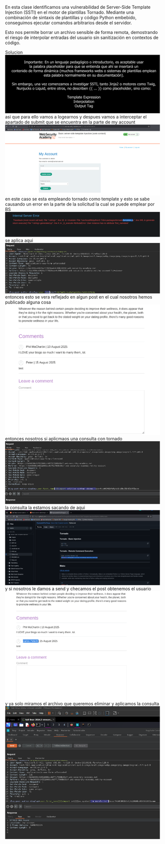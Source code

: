 En esta clase identificamos una vulnerabilidad de Server-Side Template Injection (SSTI) en el motor de plantillas Tornado. Mediante una combinación de sintaxis de plantillas y código Python embebido, conseguimos ejecutar comandos arbitrarios desde el servidor.

Esto nos permite borrar un archivo sensible de forma remota, demostrando el riesgo de interpolar entradas del usuario sin sanitización en contextos de código.

Solucion
![Pasted_image_20250814191402.png](Imagenes/Pasted_image_20250814191402.png)
asi que para ello vamos a logearnos y despues vamos a interceptar el apartado de submit que se encuentra en la parte de my account
![Pasted_image_20250814191145.png](Imagenes/Pasted_image_20250814191145.png)
en este caso se esta empleando tornado como template y esto se sabe causando un error en la parte de la solicitud la cual se puede emplear por BS
![Pasted_image_20250814192017.png](Imagenes/Pasted_image_20250814192017.png)
se aplica aqui
![Pasted_image_20250814192912.png](Imagenes/Pasted_image_20250814192912.png)
entonces esto se vera reflejado en algun post en el cual nosotros hemos publicado alguna cosa
![Pasted_image_20250814193053.png](Imagenes/Pasted_image_20250814193053.png)
entonces nosotros si aplicmaos una consulta con tornado
![Pasted_image_20250814193440.png](Imagenes/Pasted_image_20250814193440.png)
la consulta la estamos sacando de aqui
![Pasted_image_20250814193507.png](Imagenes/Pasted_image_20250814193507.png)
y si nosotros le damos a send y checamos el post obtenemos el usuario
![Pasted_image_20250814193551.png](Imagenes/Pasted_image_20250814193551.png)
y ya solo miramos el archivo que queremos eliminar y aplicamos la consulta
![Pasted_image_20250814193811.png](Imagenes/Pasted_image_20250814193811.png)
